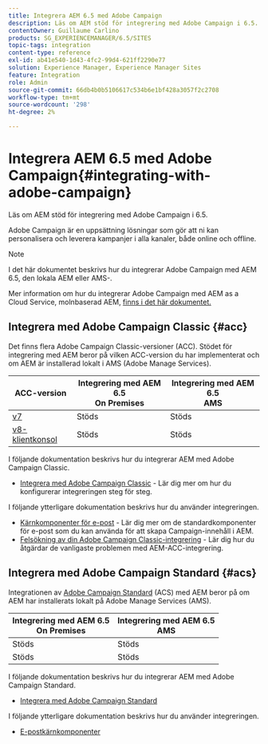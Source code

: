 ```yaml
---
title: Integrera AEM 6.5 med Adobe Campaign
description: Läs om AEM stöd för integrering med Adobe Campaign i 6.5.
contentOwner: Guillaume Carlino
products: SG_EXPERIENCEMANAGER/6.5/SITES
topic-tags: integration
content-type: reference
exl-id: ab41e540-1d43-4fc2-99d4-621ff2290e77
solution: Experience Manager, Experience Manager Sites
feature: Integration
role: Admin
source-git-commit: 66db4b0b5106617c534b6e1bf428a3057f2c2708
workflow-type: tm+mt
source-wordcount: '298'
ht-degree: 2%

---
```



# Integrera AEM 6.5 med Adobe Campaign{#integrating-with-adobe-campaign}

Läs om AEM stöd för integrering med Adobe Campaign i 6.5.

Adobe Campaign är en uppsättning lösningar som gör att ni kan personalisera och leverera kampanjer i alla kanaler, både online och offline.

>[!NOTE]
>
>I det här dokumentet beskrivs hur du integrerar Adobe Campaign med AEM 6.5, den lokala AEM eller AMS-.
>
>Mer information om hur du integrerar Adobe Campaign med AEM as a Cloud Service, molnbaserad AEM, [finns i det här dokumentet.](https://experienceleague.adobe.com/docs/experience-manager-cloud-service/content/sites/integrations/campaign.html?lang=sv-SE)

## Integrera med Adobe Campaign Classic {#acc}

Det finns flera Adobe Campaign Classic-versioner (ACC). Stödet för integrering med AEM beror på vilken ACC-version du har implementerat och om AEM är installerad lokalt i AMS (Adobe Manage Services).

| ACC-version | Integrering med AEM 6.5 <br>On Premises | Integrering med AEM 6.5<br>AMS |
|---|---|---|
| [v7](https://experienceleague.adobe.com/docs/campaign-classic.html?lang=sv-SE) | Stöds | Stöds |
| [v8-klientkonsol](https://experienceleague.adobe.com/docs/campaign-v8.html?lang=sv-SE) | Stöds | Stöds |

I följande dokumentation beskrivs hur du integrerar AEM med Adobe Campaign Classic.

* [Integrera med Adobe Campaign Classic](/help/sites-administering/campaignonpremise.md) - Lär dig mer om hur du konfigurerar integreringen steg för steg.

I följande ytterligare dokumentation beskrivs hur du använder integreringen.

* [Kärnkomponenter för e-post](https://experienceleague.adobe.com/docs/experience-manager-core-components/using/email/introduction.html?lang=sv-SE) - Lär dig mer om de standardkomponenter för e-post som du kan använda för att skapa Campaign-innehåll i AEM.
* [Felsökning av din Adobe Campaign Classic-integrering](/help/sites-administering/troubleshooting-campaignintegration.md) - Lär dig hur du åtgärdar de vanligaste problemen med AEM-ACC-integrering.

## Integrera med Adobe Campaign Standard {#acs}

Integrationen av [Adobe Campaign Standard](https://experienceleague.adobe.com/docs/campaign-standard.html?lang=sv-SE) (ACS) med AEM beror på om AEM har installerats lokalt på Adobe Manage Services (AMS).

| Integrering med AEM 6.5 <br>On Premises | Integrering med AEM 6.5<br>AMS |
|---|---|
| Stöds | Stöds |
| Stöds | Stöds |

I följande dokumentation beskrivs hur du integrerar AEM med Adobe Campaign Standard.

* [Integrera med Adobe Campaign Standard](/help/sites-administering/campaignstandard.md)

I följande ytterligare dokumentation beskrivs hur du använder integreringen.

* [E-postkärnkomponenter](https://experienceleague.adobe.com/docs/experience-manager-core-components/using/email/introduction.html?lang=sv-SE)
